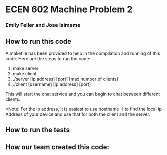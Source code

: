 # ECEN 602 Machine Problem 2
### Emily Feller and Jose Isimeme


## How to run this code
A makefile has been provided to help in the compilation and running of this code. Here are the steps to run the code:

1. make server
2. make client
3. ./server [ip address] [port] [max number of clients]
4. ./client [username] [ip address] [port]

This will start the chat service and you can begin to chat between different clients. 

*Note: For the ip address, it is easiest to use hostname -I to find the local Ip Address of your device and use that for both the client and the server. 


## How to run the tests


## How our team created this code:
